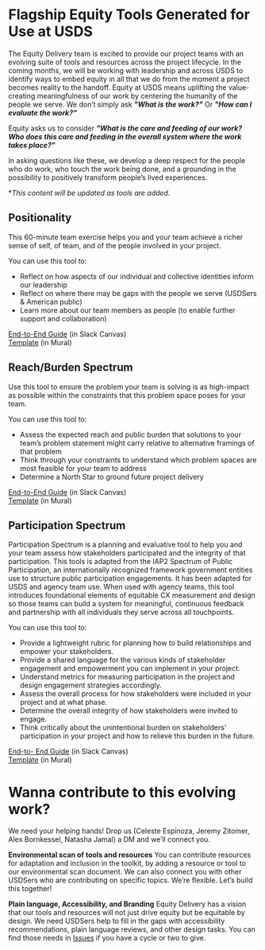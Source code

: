 # Flagship Equity Tools Generated for Use at USDS

The Equity Delivery team is excited to provide our project teams with an evolving suite of tools and resources across the project lifecycle. In the coming months, we will be working with leadership and across USDS to identify ways to embed equity in all that we do from the moment a project becomes reality to the handoff.
Equity at USDS means uplifting the value-creating meaningfulness of our work by centering the humanity of the people we serve.
We don’t simply ask ***"What is the work?"*** Or ***"How can I evaluate the work?"***

Equity asks us to consider ***"What is the care and feeding of our work? Who does this care and feeding in the overall system where the work takes place?"***

In asking questions like these, we develop a deep respect for the people who do work, who touch the work being done, and a grounding in the possibility to positively transform people’s lived experiences.

**This content will be updated as tools are added.*

## Positionality
This 60-minute team exercise helps you and your team achieve a richer sense of self, of team, and of the people involved in your project.

You can use this tool to:
- Reflect on how aspects of our individual and collective identities inform our leadership
- Reflect on where there may be gaps with the people we serve (USDSers & American public)
- Learn more about our team members as people (to enable further support and collaboration)

[End-to-End Guide](https://usds.enterprise.slack.com/docs/TD42BGDLM/F062CQMCH88) (in Slack Canvas)     
[Template](https://app.mural.co/t/usdigitalservice0135/m/usdigitalservice0135/1688682093846/26[…]6b12d80b730dabebe85a33b202fe1?sender=u251162188f56721a08512222) (in Mural)

## Reach/Burden Spectrum
Use this tool to ensure the problem your team is solving is as high-impact as possible within the constraints that this problem space poses for your team.

You can use this tool to:
- Assess the expected reach and public burden that solutions to your team’s problem statement might carry relative to alternative framings of that problem
- Think through your constraints to understand which problem spaces are most feasible for your team to address
- Determine a North Star to ground future project delivery

[End-to-End Guide](https://usds.enterprise.slack.com/docs/TD42BGDLM/F061PMRTG59) (in Slack Canvas)     
[Template](https://app.mural.co/t/usdigitalservice0135/m/usdigitalservice0135/1699306039829/35[…]0d3cc2246ddee79f4246bb59cae3a?sender=u251162188f56721a08512222) (in Mural)

## Participation Spectrum
Participation Spectrum is a planning and evaluative tool to help you and your team assess how stakeholders participated and the integrity of that participation. This tools is adapted from the IAP2 Spectrum of Public Participation, an internationally recognized framework government entities use to structure public participation engagements. It has been adapted for USDS and agency team use. When used with agency teams, this tool introduces foundational elements of equitable CX measurement and design so those teams can build a system for meaningful, continuous feedback and partnership with all individuals they serve across all touchpoints.

You can use this tool to:
- Provide a lightweight rubric for planning how to build relationships and empower your stakeholders.
- Provide a shared language for the various kinds of stakeholder engagement and empowerment you can implement in your project.
- Understand metrics for measuring participation in the project and design engagement strategies accordingly.
- Assess the overall process for how stakeholders were included in your project and at what phase.
- Determine the overall integrity of how stakeholders were invited to engage.
- Think critically about the unintentional burden on stakeholders' participation in your project and how to relieve this burden in the future.

[End-to- End Guide](https://usds.enterprise.slack.com/docs/TD42BGDLM/F061PMZCMMY) (in Slack Canvas)     
[Template](https://app.mural.co/t/usdigitalservice0135/m/usdigitalservice0135/1699304349451/54[…]6fef29a54c8965cb98defdae74d67?sender=u251162188f56721a08512222) (in Mural)


# Wanna contribute to this evolving work? 
We need your helping hands! Drop us (Celeste Espinoza, Jeremy Zitomer, Alex Bornkessel, Natasha Jamal) a DM and we’ll connect you.

**Environmental scan of tools and resources**
You can contribute resources for adaptation and inclusion in the toolkit, by adding a resource or tool to our environmental scan document. We can also connect you with other USDSers who are contributing on specific topics. We’re flexible. Let’s build this together!

**Plain language, Accessibility, and Branding**
Equity Delivery has a vision that our tools and resources will not just drive equity but be equitable by design. We need USDSers help to fill in the gaps with accessibility recommendations, plain language reviews, and other design tasks. You can find those needs in [Issues](https://github.com/usds/equity_practice/issues) if you have a cycle or two to give.

